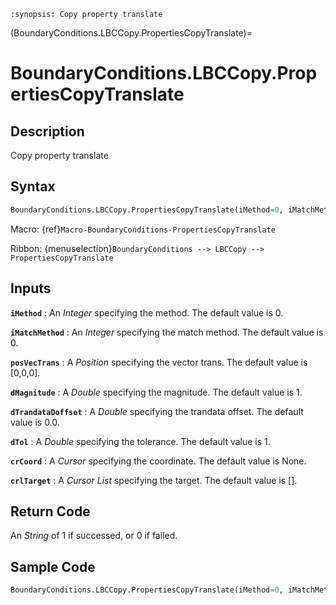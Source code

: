```{module} BoundaryConditions.LBCCopy.PropertiesCopyTranslate()
:synopsis: Copy property translate
```

(BoundaryConditions.LBCCopy.PropertiesCopyTranslate)=

# BoundaryConditions.LBCCopy.PropertiesCopyTranslate

## Description

Copy property translate

## Syntax

```python
BoundaryConditions.LBCCopy.PropertiesCopyTranslate(iMethod=0, iMatchMethod=0, posVecTrans=[0,0,0], dMagnitude=1, dTrandataDoffset=0.0, dTol=1, crCoord=None, crlTarget=[])
```

Macro: {ref}`Macro-BoundaryConditions-PropertiesCopyTranslate`

Ribbon: {menuselection}`BoundaryConditions --> LBCCopy --> PropertiesCopyTranslate`

## Inputs

**`iMethod`**
: An _Integer_ specifying the method. The default value is 0.

**`iMatchMethod`**
: An _Integer_ specifying the match method. The default value is 0.

**`posVecTrans`**
: A _Position_ specifying the vector trans. The default value is [0,0,0].

**`dMagnitude`**
: A _Double_ specifying the magnitude. The default value is 1.

**`dTrandataDoffset`**
: A _Double_ specifying the trandata offset. The default value is 0.0.

**`dTol`**
: A _Double_ specifying the tolerance. The default value is 1.

**`crCoord`**
: A _Cursor_ specifying the coordinate. The default value is None.

**`crlTarget`**
: A _Cursor List_ specifying the target. The default value is [].

## Return Code

An _String_ of 1 if successed, or 0 if failed.

## Sample Code

```python
BoundaryConditions.LBCCopy.PropertiesCopyTranslate(iMethod=0, iMatchMethod=0, posVecTrans=[0,0,0], dMagnitude=1, dTrandataDoffset=0.0, dTol=1, crCoord=None, crlTarget=[])
```
